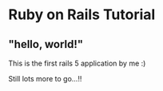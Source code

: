 # Ruby on Rails Tutorial

## "hello, world!"

This is the first rails 5 application by me :) 

Still lots more to go...!!
